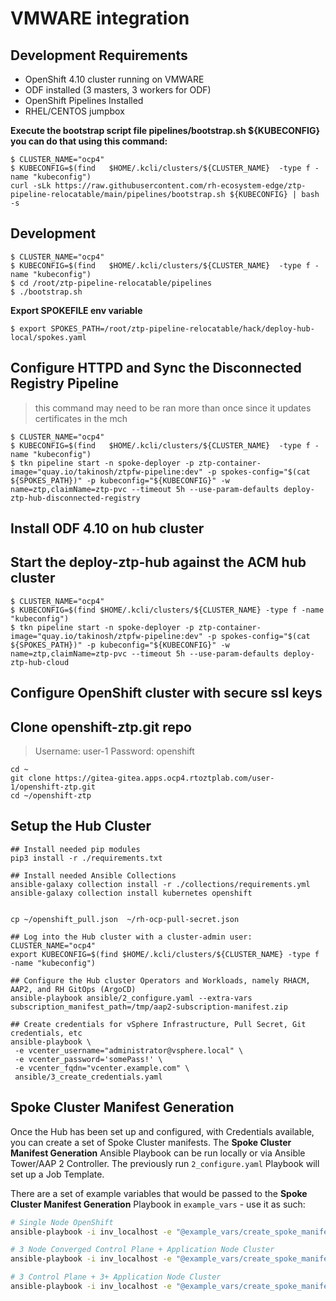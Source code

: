 # VMWARE integration

## Development Requirements 
* OpenShift 4.10 cluster running on VMWARE
* ODF installed (3 masters, 3 workers for ODF)
* OpenShift Pipelines Installed
* RHEL/CENTOS jumpbox


**Execute the bootstrap script file pipelines/bootstrap.sh ${KUBECONFIG} you can do that using this command:**
```
$ CLUSTER_NAME="ocp4"
$ KUBECONFIG=$(find   $HOME/.kcli/clusters/${CLUSTER_NAME}  -type f -name "kubeconfig")
curl -sLk https://raw.githubusercontent.com/rh-ecosystem-edge/ztp-pipeline-relocatable/main/pipelines/bootstrap.sh ${KUBECONFIG} | bash -s
```

## Development
```
$ CLUSTER_NAME="ocp4"
$ KUBECONFIG=$(find   $HOME/.kcli/clusters/${CLUSTER_NAME}  -type f -name "kubeconfig")
$ cd /root/ztp-pipeline-relocatable/pipelines
$ ./bootstrap.sh
```

**Export SPOKEFILE env variable**
```
$ export SPOKES_PATH=/root/ztp-pipeline-relocatable/hack/deploy-hub-local/spokes.yaml
```

## Configure HTTPD and Sync the Disconnected Registry Pipeline 
> this command may need to be ran more than once since it updates certificates in the mch
```
$ CLUSTER_NAME="ocp4"
$ KUBECONFIG=$(find   $HOME/.kcli/clusters/${CLUSTER_NAME}  -type f -name "kubeconfig")
$ tkn pipeline start -n spoke-deployer -p ztp-container-image="quay.io/takinosh/ztpfw-pipeline:dev" -p spokes-config="$(cat ${SPOKES_PATH})" -p kubeconfig="${KUBECONFIG}" -w name=ztp,claimName=ztp-pvc --timeout 5h --use-param-defaults deploy-ztp-hub-disconnected-registry
```

## Install ODF 4.10 on hub cluster 

## Start the deploy-ztp-hub against the ACM hub cluster
```
$ CLUSTER_NAME="ocp4"
$ KUBECONFIG=$(find $HOME/.kcli/clusters/${CLUSTER_NAME} -type f -name "kubeconfig")
$ tkn pipeline start -n spoke-deployer -p ztp-container-image="quay.io/takinosh/ztpfw-pipeline:dev" -p spokes-config="$(cat ${SPOKES_PATH})" -p kubeconfig="${KUBECONFIG}" -w name=ztp,claimName=ztp-pvc --timeout 5h --use-param-defaults deploy-ztp-hub-cloud
```

## Configure OpenShift cluster with secure ssl keys

## Clone openshift-ztp.git repo
> Username: user-1
> Password: openshift
```
cd ~
git clone https://gitea-gitea.apps.ocp4.rtoztplab.com/user-1/openshift-ztp.git
cd ~/openshift-ztp
```

## Setup the Hub Cluster
```
## Install needed pip modules
pip3 install -r ./requirements.txt

## Install needed Ansible Collections
ansible-galaxy collection install -r ./collections/requirements.yml
ansible-galaxy collection install kubernetes openshift


cp ~/openshift_pull.json  ~/rh-ocp-pull-secret.json

## Log into the Hub cluster with a cluster-admin user:
CLUSTER_NAME="ocp4"
export KUBECONFIG=$(find $HOME/.kcli/clusters/${CLUSTER_NAME} -type f -name "kubeconfig")

## Configure the Hub cluster Operators and Workloads, namely RHACM, AAP2, and RH GitOps (ArgoCD)
ansible-playbook ansible/2_configure.yaml --extra-vars subscription_manifest_path=/tmp/aap2-subscription-manifest.zip

## Create credentials for vSphere Infrastructure, Pull Secret, Git credentials, etc
ansible-playbook \
 -e vcenter_username="administrator@vsphere.local" \
 -e vcenter_password='somePass!' \
 -e vcenter_fqdn="vcenter.example.com" \
 ansible/3_create_credentials.yaml
```

## Spoke Cluster Manifest Generation

Once the Hub has been set up and configured, with Credentials available, you can create a set of Spoke Cluster manifests.  The **Spoke Cluster Manifest Generation** Ansible Playbook can be run locally or via Ansible Tower/AAP 2 Controller.  The previously run `2_configure.yaml` Playbook will set up a Job Template.

There are a set of example variables that would be passed to the **Spoke Cluster Manifest Generation** Playbook in `example_vars` - use it as such:

```bash
# Single Node OpenShift
ansible-playbook -i inv_localhost -e "@example_vars/create_spoke_manifests-singleNode.yaml" create_spoke_manifests.yml

# 3 Node Converged Control Plane + Application Node Cluster
ansible-playbook -i inv_localhost -e "@example_vars/create_spoke_manifests-3nodeConverged.yaml" create_spoke_manifests.yml

# 3 Control Plane + 3+ Application Node Cluster
ansible-playbook -i inv_localhost -e "@example_vars/create_spoke_manifests-haCluster.yaml" create_spoke_manifests.yml
```